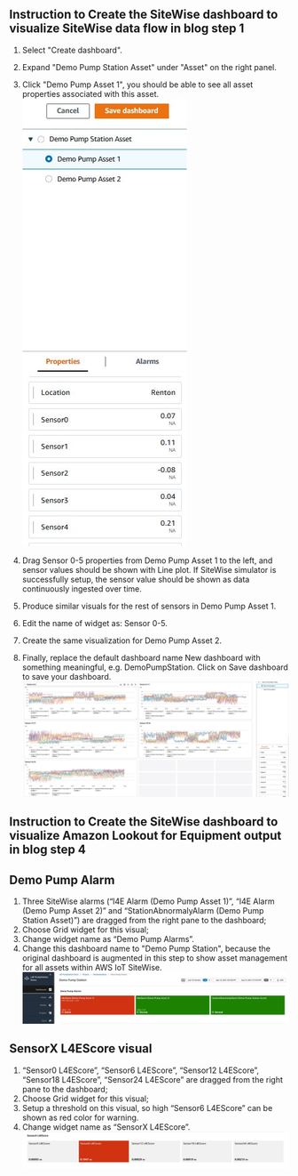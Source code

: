 ## Instruction to Create the SiteWise dashboard to visualize SiteWise data flow in blog step 1

1. Select "Create dashboard".
2. Expand "Demo Pump Station Asset" under "Asset" on the right panel.
3. Click "Demo Pump Asset 1", you should be able to see all asset properties associated with this asset.
![alt text](https://github.com/aws-samples/aws-iot-sitewise-with-amazon-lookout-for-equipment/blob/main/imag/fig1.JPG?raw=true)
4. Drag Sensor 0-5 properties from Demo Pump Asset 1 to the left, and sensor values should be shown with Line plot. If SiteWise simulator is successfully setup, the sensor value should be shown as data continuously ingested over time.
5. Produce similar visuals for the rest of sensors in Demo Pump Asset 1.
6. Edit the name of widget as: Sensor 0-5.

7. Create the same visualization for Demo Pump Asset 2. 

8. Finally, replace the default dashboard name New dashboard with something meaningful, e.g. DemoPumpStation. Click on Save dashboard to save your dashboard.
![alt text](https://github.com/aws-samples/aws-iot-sitewise-with-amazon-lookout-for-equipment/blob/main/imag/sitewisemonitor1.JPG?raw=true)
## Instruction to Create the SiteWise dashboard to visualize Amazon Lookout for Equipment output in blog step 4
## Demo Pump Alarm
1. Three SiteWise alarms (“l4E Alarm (Demo Pump Asset 1)”, “l4E Alarm (Demo Pump Asset 2)” and “StationAbnormalyAlarm (Demo Pump Station Asset)”) are dragged from the right pane to the dashboard;
2. Choose Grid widget for this visual;
3. Change widget name as “Demo Pump Alarms”.
4. Change this dashboard name to "Demo Pump Station", because the original dashboard is augmented in this step to show asset management for all assets within AWS IoT SiteWise. 
![alt text](https://github.com/aws-samples/aws-iot-sitewise-with-amazon-lookout-for-equipment/blob/main/imag/sitewisemonitor_dashboard.JPG?raw=true)
## SensorX L4EScore visual
1. “Sensor0 L4EScore”, “Sensor6 L4EScore”, “Sensor12 L4EScore”, “Sensor18 L4EScore”, “Sensor24 L4EScore” are dragged from the right pane to the dashboard;
2. Choose Grid widget for this visual;
3. Setup a threshold on this visual, so high “Sensor6 L4EScore” can be shown as red color for warning.
4. Change widget name as “SensorX L4EScore”.
![alt text](https://github.com/aws-samples/aws-iot-sitewise-with-amazon-lookout-for-equipment/blob/main/imag/sensorX%20L4Escore.JPG?raw=true)

